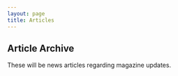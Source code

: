 ```yaml
---
layout: page
title: Articles
---
```

## Article Archive
These will be news articles regarding magazine updates.
